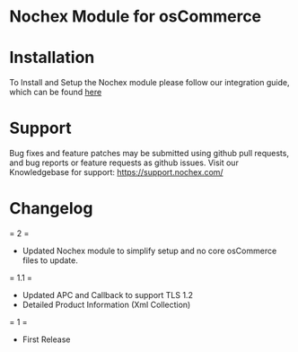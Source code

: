 Nochex Module for osCommerce
============

Installation
============
To Install and Setup the Nochex module please follow our integration guide, which can be found <a href="https://support.nochex.com/kb/faq.php?id=135">here</a>

Support
=====================
Bug fixes and feature patches may be submitted using github pull requests, and bug reports or feature requests as github issues.
Visit our Knowledgebase for support: https://support.nochex.com/ 

Changelog
=====================

= 2 =
  
  * Updated Nochex module to simplify setup and no core osCommerce files to update.
  
= 1.1 =  

  * Updated APC and Callback to support TLS 1.2
  * Detailed Product Information (Xml Collection) 

= 1 =

  * First Release
